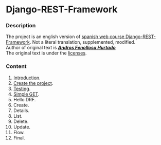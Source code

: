 # Django-REST-Framework

### Description
The project is an english version of [spanish web course Django-REST-Framework](https://programadorwebvalencia.com/cursos/django-rest-framework/introducci%C3%B3n/).
Not a literal translation, supplemented, modified.<br>
Author of original text is [_**Andros Fenollosa Hurtado**_](https://soy.andros.dev/) <br>
The original text is under the [licenses](https://creativecommons.org/licenses/by-nc-nd/4.0/).

### Content
 1. [Introduction](Lesson_1_Introduction.md).
 2. [Create the project](Lesson_2_Create_the_project.md).
 3. [Testing](Lesson_3_Tests.md).
 4. [Simple GET](Lesson_4_Simple_GET.md).
 5. Hello DRF.
 6. Create.
 7. Details.
 8. List.
 9. Delete.
 10. Update.
 11. Flow.
 12. Final.